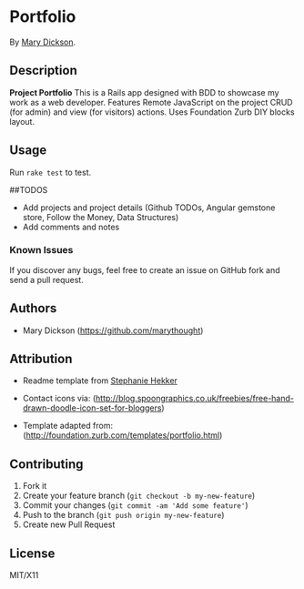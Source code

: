 # Portfolio

By [Mary Dickson](http://www.marydickson.com).

## Description
**Project Portfolio** This is a Rails app designed with BDD to showcase my work as a web developer. Features Remote JavaScript on the project CRUD (for admin) and view (for visitors) actions. Uses Foundation Zurb DIY blocks layout.

## Usage
Run `rake test` to test.

##TODOS
* Add projects and project details (Github TODOs, Angular gemstone store, Follow the Money, Data Structures)
* Add comments and notes

### Known Issues

If you discover any bugs, feel free to create an issue on GitHub fork and
send a pull request.

## Authors

* Mary Dickson (https://github.com/marythought)

## Attribution
* Readme template from [Stephanie Hekker](http://www.stephaniehekker.com/why-you-should-write-a-readme-for-your-application/)

* Contact icons via: (http://blog.spoongraphics.co.uk/freebies/free-hand-drawn-doodle-icon-set-for-bloggers)
* Template adapted from: (http://foundation.zurb.com/templates/portfolio.html)

## Contributing

1. Fork it
2. Create your feature branch (`git checkout -b my-new-feature`)
3. Commit your changes (`git commit -am 'Add some feature'`)
4. Push to the branch (`git push origin my-new-feature`)
5. Create new Pull Request

## License

MIT/X11
